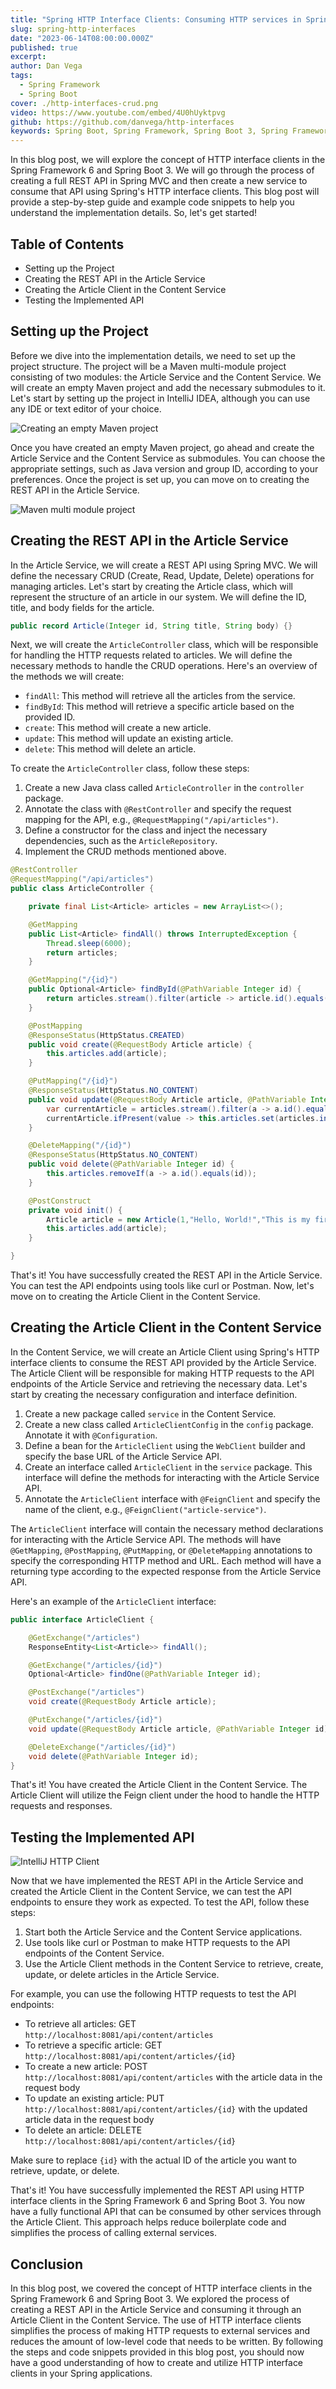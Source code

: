 ```yaml
---
title: "Spring HTTP Interface Clients: Consuming HTTP services in Spring Boot"
slug: spring-http-interfaces
date: "2023-06-14T08:00:00.000Z"
published: true
excerpt:
author: Dan Vega
tags:
  - Spring Framework
  - Spring Boot
cover: ./http-interfaces-crud.png
video: https://www.youtube.com/embed/4U0hUyktpvg
github: https://github.com/danvega/http-interfaces
keywords: Spring Boot, Spring Framework, Spring Boot 3, Spring Framework 6, REST Template, Web Client, HTTP Client, Spring HTTP Client
---
```


In this blog post, we will explore the concept of HTTP interface clients in the Spring Framework 6 and Spring Boot 3. We will go through the process of creating a full REST API in Spring MVC and then create a new service to consume that API using Spring's HTTP interface clients. This blog post will provide a step-by-step guide and example code snippets to help you understand the implementation details. So, let's get started!

## Table of Contents

- Setting up the Project
- Creating the REST API in the Article Service
- Creating the Article Client in the Content Service
- Testing the Implemented API

## Setting up the Project

Before we dive into the implementation details, we need to set up the project structure. The project will be a Maven multi-module project consisting of two modules: the Article Service and the Content Service. We will create an empty Maven project and add the necessary submodules to it. Let's start by setting up the project in IntelliJ IDEA, although you can use any IDE or text editor of your choice.

![Creating an empty Maven project](./empty-project.png)

Once you have created an empty Maven project, go ahead and create the Article Service and the Content Service as submodules. You can choose the appropriate settings, such as Java version and group ID, according to your preferences. Once the project is set up, you can move on to creating the REST API in the Article Service.

![Maven multi module project](./multi-module-project.png)

## Creating the REST API in the Article Service

In the Article Service, we will create a REST API using Spring MVC. We will define the necessary CRUD (Create, Read, Update, Delete) operations for managing articles. Let's start by creating the Article class, which will represent the structure of an article in our system. We will define the ID, title, and body fields for the article.

```java
public record Article(Integer id, String title, String body) {}
```

Next, we will create the `ArticleController` class, which will be responsible for handling the HTTP requests related to articles. We will define the necessary methods to handle the CRUD operations. Here's an overview of the methods we will create:

- `findAll`: This method will retrieve all the articles from the service.
- `findById`: This method will retrieve a specific article based on the provided ID.
- `create`: This method will create a new article.
- `update`: This method will update an existing article.
- `delete`: This method will delete an article.

To create the `ArticleController` class, follow these steps:

1. Create a new Java class called `ArticleController` in the `controller` package.
2. Annotate the class with `@RestController` and specify the request mapping for the API, e.g., `@RequestMapping("/api/articles")`.
3. Define a constructor for the class and inject the necessary dependencies, such as the `ArticleRepository`.
4. Implement the CRUD methods mentioned above.

```java
@RestController
@RequestMapping("/api/articles")
public class ArticleController {

    private final List<Article> articles = new ArrayList<>();

    @GetMapping
    public List<Article> findAll() throws InterruptedException {
        Thread.sleep(6000);
        return articles;
    }

    @GetMapping("/{id}")
    public Optional<Article> findById(@PathVariable Integer id) {
        return articles.stream().filter(article -> article.id().equals(id)).findFirst();
    }

    @PostMapping
    @ResponseStatus(HttpStatus.CREATED)
    public void create(@RequestBody Article article) {
        this.articles.add(article);
    }

    @PutMapping("/{id}")
    @ResponseStatus(HttpStatus.NO_CONTENT)
    public void update(@RequestBody Article article, @PathVariable Integer id) {
        var currentArticle = articles.stream().filter(a -> a.id().equals(id)).findFirst();
        currentArticle.ifPresent(value -> this.articles.set(articles.indexOf(value), article));
    }

    @DeleteMapping("/{id}")
    @ResponseStatus(HttpStatus.NO_CONTENT)
    public void delete(@PathVariable Integer id) {
        this.articles.removeIf(a -> a.id().equals(id));
    }

    @PostConstruct
    private void init() {
        Article article = new Article(1,"Hello, World!","This is my first post");
        this.articles.add(article);
    }

}
```

That's it! You have successfully created the REST API in the Article Service. You can test the API endpoints using tools like curl or Postman. Now, let's move on to creating the Article Client in the Content Service.

## Creating the Article Client in the Content Service

In the Content Service, we will create an Article Client using Spring's HTTP interface clients to consume the REST API provided by the Article Service. The Article Client will be responsible for making HTTP requests to the API endpoints of the Article Service and retrieving the necessary data. Let's start by creating the necessary configuration and interface definition.

1. Create a new package called `service` in the Content Service.
2. Create a new class called `ArticleClientConfig` in the `config` package. Annotate it with `@Configuration`.
3. Define a bean for the `ArticleClient` using the `WebClient` builder and specify the base URL of the Article Service API.
4. Create an interface called `ArticleClient` in the `service` package. This interface will define the methods for interacting with the Article Service API.
5. Annotate the `ArticleClient` interface with `@FeignClient` and specify the name of the client, e.g., `@FeignClient("article-service")`.

The `ArticleClient` interface will contain the necessary method declarations for interacting with the Article Service API. The methods will have `@GetMapping`, `@PostMapping`, `@PutMapping`, or `@DeleteMapping` annotations to specify the corresponding HTTP method and URL. Each method will have a returning type according to the expected response from the Article Service API.

Here's an example of the `ArticleClient` interface:

```java
public interface ArticleClient {

    @GetExchange("/articles")
    ResponseEntity<List<Article>> findAll();

    @GetExchange("/articles/{id}")
    Optional<Article> findOne(@PathVariable Integer id);

    @PostExchange("/articles")
    void create(@RequestBody Article article);

    @PutExchange("/articles/{id}")
    void update(@RequestBody Article article, @PathVariable Integer id);

    @DeleteExchange("/articles/{id}")
    void delete(@PathVariable Integer id);
}
```

That's it! You have created the Article Client in the Content Service. The Article Client will utilize the Feign client under the hood to handle the HTTP requests and responses.

## Testing the Implemented API

![IntelliJ HTTP Client](./intellij-http-client.png)

Now that we have implemented the REST API in the Article Service and created the Article Client in the Content Service, we can test the API endpoints to ensure they work as expected. To test the API, follow these steps:

1. Start both the Article Service and the Content Service applications.
2. Use tools like curl or Postman to make HTTP requests to the API endpoints of the Content Service.
3. Use the Article Client methods in the Content Service to retrieve, create, update, or delete articles in the Article Service.

For example, you can use the following HTTP requests to test the API endpoints:

- To retrieve all articles: GET `http://localhost:8081/api/content/articles`
- To retrieve a specific article: GET `http://localhost:8081/api/content/articles/{id}`
- To create a new article: POST `http://localhost:8081/api/content/articles` with the article data in the request body
- To update an existing article: PUT `http://localhost:8081/api/content/articles/{id}` with the updated article data in the request body
- To delete an article: DELETE `http://localhost:8081/api/content/articles/{id}`

Make sure to replace `{id}` with the actual ID of the article you want to retrieve, update, or delete.

That's it! You have successfully implemented the REST API using HTTP interface clients in the Spring Framework 6 and Spring Boot 3. You now have a fully functional API that can be consumed by other services through the Article Client. This approach helps reduce boilerplate code and simplifies the process of calling external services.

## Conclusion

In this blog post, we covered the concept of HTTP interface clients in the Spring Framework 6 and Spring Boot 3. We explored the process of creating a REST API in the Article Service and consuming it through an Article Client in the Content Service. The use of HTTP interface clients simplifies the process of making HTTP requests to external services and reduces the amount of low-level code that needs to be written. By following the steps and code snippets provided in this blog post, you should now have a good understanding of how to create and utilize HTTP interface clients in your Spring applications.
